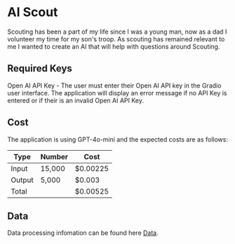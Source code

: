 # AI Scout
Scouting has been a part of my life since I was a young man, now as a dad I volunteer my time for my son's troop.  As scouting has remained relevant to me I wanted to create an AI that will help with questions around Scouting.

## Required Keys
Open AI API Key - The user must enter their Open AI API key in the Gradio user interface.  The application will display an error message if 
no API Key is entered or if their is an invalid Open AI API Key.

## Cost
The application is using GPT-4o-mini and the expected costs are as follows:

| Type   | Number | Cost     |
| ------ | ------ | -------- |
| Input  | 15,000 | $0.00225 |
| Output |  5,000 | $0.003   |
| Total  |        | $0.00525 |

## Data
Data processing infomation can be found here [Data](./data/data.md).